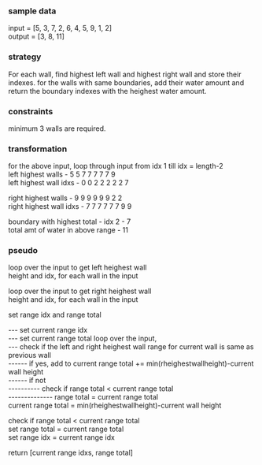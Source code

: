 ### sample data

input = [5, 3, 7, 2, 6, 4, 5, 9, 1, 2]  
output = [3, 8, 11]

### strategy

For each wall, find highest left wall and highest right wall and store their indexes.
for the walls with same boundaries, add their water amount and return the boundary indexes with the heighest water amount.

### constraints

minimum 3 walls are required.

### transformation

for the above input, loop through input from idx 1 till idx = length-2  
left highest walls - 5 5 7 7 7 7 7 9  
left highest wall idxs - 0 0 2 2 2 2 2 7

right highest walls - 9 9 9 9 9 9 2 2  
right highest wall idxs - 7 7 7 7 7 7 9 9

boundary with highest total - idx 2 - 7  
total amt of water in above range - 11

### pseudo

loop over the input to get left heighest wall  
height and idx, for each wall in the input

loop over the input to get right heighest wall  
height and idx, for each wall in the input

set range idx and range total

--- set current range idx  
--- set current range total
loop over the input,  
--- check if the left and right heighest wall range for current wall is same as previous wall  
------ if yes, add to current range total += min(rheighestwallheight)-current wall height  
------ if not  
---------- check if range total < current range total  
-------------- range total = current range total  
current range total = min(rheighestwallheight)-current wall height

check if range total < current range total  
set range total = current range total  
set range idx = current range idx

return [current range idxs, range total]
